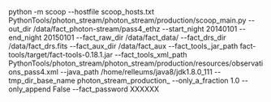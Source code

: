 python -m scoop --hostfile scoop_hosts.txt PythonTools/photon_stream/photon_stream/production/scoop_main.py --out_dir /data/fact_photon-stream/pass4_ethz --start_night 20140101 --end_night 20150101 --fact_raw_dir /data/fact_data/ --fact_drs_dir /data/fact_drs.fits --fact_aux_dir /data/fact_aux --fact_tools_jar_path fact-tools/target/fact-tools-0.18.1.jar --fact_tools_xml_path PythonTools/photon_stream/photon_stream/production/resources/observations_pass4.xml --java_path /home/relleums/java8/jdk1.8.0_111 --tmp_dir_base_name photon_stream_production_ --only_a_fraction 1.0 --only_append False --fact_password XXXXXX
